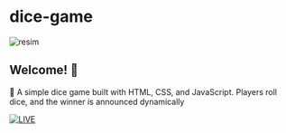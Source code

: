 # dice-game
![resim](https://github.com/user-attachments/assets/57fbb363-0e56-4427-b581-091d528eaa79)

## Welcome! 👋

 🎲 A simple dice game built with HTML, CSS, and JavaScript. Players roll dice, and the winner is announced dynamically

 
[![LIVE](https://img.shields.io/badge/LIVE-FFB6A4?style=for-the-badge&logo=github&logoColor=white)](https://elkaisan.github.io/dice-game/)

